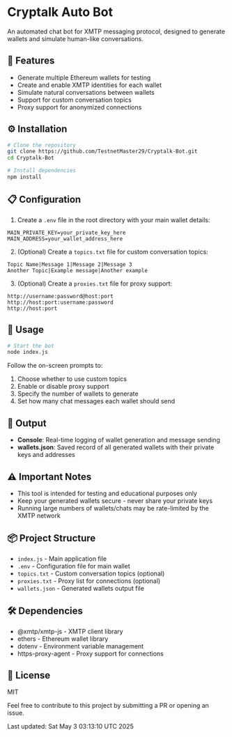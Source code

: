 # Cryptalk Auto Bot

An automated chat bot for XMTP messaging protocol, designed to generate wallets and simulate human-like conversations.

## 🚀 Features

- Generate multiple Ethereum wallets for testing
- Create and enable XMTP identities for each wallet
- Simulate natural conversations between wallets
- Support for custom conversation topics
- Proxy support for anonymized connections

## ⚙️ Installation

```bash
# Clone the repository
git clone https://github.com/TestnetMaster29/Cryptalk-Bot.git
cd Cryptalk-Bot

# Install dependencies
npm install
```

## 📋 Configuration

1. Create a `.env` file in the root directory with your main wallet details:

```
MAIN_PRIVATE_KEY=your_private_key_here
MAIN_ADDRESS=your_wallet_address_here
```

2. (Optional) Create a `topics.txt` file for custom conversation topics:

```
Topic Name|Message 1|Message 2|Message 3
Another Topic|Example message|Another example
```

3. (Optional) Create a `proxies.txt` file for proxy support:

```
http://username:password@host:port
http://host:port:username:password
http://host:port
```

## 🔧 Usage

```bash
# Start the bot
node index.js
```

Follow the on-screen prompts to:
1. Choose whether to use custom topics
2. Enable or disable proxy support
3. Specify the number of wallets to generate
4. Set how many chat messages each wallet should send

## 📄 Output

- **Console**: Real-time logging of wallet generation and message sending
- **wallets.json**: Saved record of all generated wallets with their private keys and addresses

## ⚠️ Important Notes

- This tool is intended for testing and educational purposes only
- Keep your generated wallets secure - never share your private keys
- Running large numbers of wallets/chats may be rate-limited by the XMTP network

## 📦 Project Structure

- `index.js` - Main application file
- `.env` - Configuration file for main wallet
- `topics.txt` - Custom conversation topics (optional)
- `proxies.txt` - Proxy list for connections (optional)
- `wallets.json` - Generated wallets output file

## 🛠️ Dependencies

- @xmtp/xmtp-js - XMTP client library
- ethers - Ethereum wallet library
- dotenv - Environment variable management
- https-proxy-agent - Proxy support for connections

## 📜 License

MIT

Feel free to contribute to this project by submitting a PR or opening an issue.

Last updated: Sat May  3 03:13:10 UTC 2025
